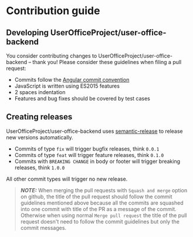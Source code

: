 # Contribution guide

## Developing UserOfficeProject/user-office-backend

You consider contributing changes to UserOfficeProject/user-office-backend – thank you!
Please consider these guidelines when filing a pull request:

- Commits follow the [Angular commit convention](https://github.com/angular/angular.js/blob/master/DEVELOPERS.md#-git-commit-guidelines)
- JavaScript is written using ES2015 features
- 2 spaces indentation
- Features and bug fixes should be covered by test cases

## Creating releases

UserOfficeProject/user-office-backend uses [semantic-release](https://github.com/semantic-release/semantic-release) to release new versions automatically.

- Commits of type `fix` will trigger bugfix releases, think `0.0.1`
- Commits of type `feat` will trigger feature releases, think `0.1.0`
- Commits with `BREAKING CHANGE` in body or footer will trigger breaking releases, think `1.0.0`

All other commit types will trigger no new release.

> **_NOTE:_** When merging the pull requests with `Squash and merge` option on github, the title of the pull request should follow the commit guidelines mentioned above because all the commits are squashed into one commit with title of the PR as a message of the commit. Otherwise when using normal `Merge pull request` the title of the pull request doesn't need to follow the commit guidelines but only the commit messages.
